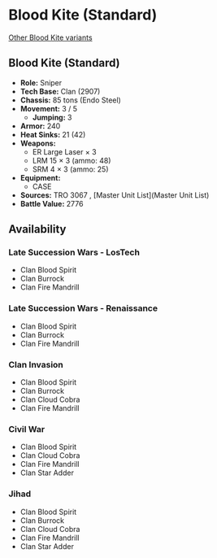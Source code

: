 # Blood Kite (Standard) 

[Other Blood Kite variants](../blood_kite.md) 

## Blood Kite (Standard) 

- **Role:** Sniper 
- **Tech Base:** Clan (2907) 
- **Chassis:** 85 tons (Endo Steel) 
- **Movement:** 3 / 5 
  - **Jumping:** 3 
- **Armor:** 240 
- **Heat Sinks:** 21 (42) 
- **Weapons:** 
  - ER Large Laser × 3 
  - LRM 15 × 3 (ammo: 48) 
  - SRM 4 × 3 (ammo: 25) 
- **Equipment:** 
  - CASE 
- **Sources:** TRO 3067 , [Master Unit List](Master Unit List) 
- **Battle Value:** 2776 

## Availability 

### Late Succession Wars - LosTech 

- Clan Blood Spirit 
- Clan Burrock 
- Clan Fire Mandrill 

### Late Succession Wars - Renaissance 

- Clan Blood Spirit 
- Clan Burrock 
- Clan Fire Mandrill 

### Clan Invasion 

- Clan Blood Spirit 
- Clan Burrock 
- Clan Cloud Cobra 
- Clan Fire Mandrill 

### Civil War 

- Clan Blood Spirit 
- Clan Cloud Cobra 
- Clan Fire Mandrill 
- Clan Star Adder 

### Jihad 

- Clan Blood Spirit 
- Clan Burrock 
- Clan Cloud Cobra 
- Clan Fire Mandrill 
- Clan Star Adder 


